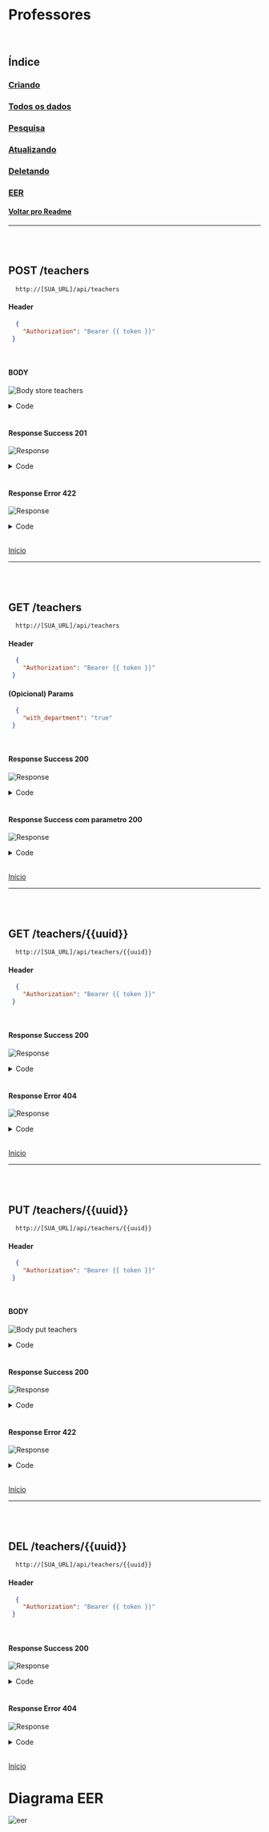 # Professores

<br/>

## Índice
### [Criando](#post-teachers)
### [Todos os dados](#get-teachers)
### [Pesquisa](#get-teachersuuid)
### [Atualizando](#put-teachersuuid)
### [Deletando](#del-teachersuuid)
### [EER](#diagrama-eer)
#### [Voltar pro Readme](/README.md)

---
<br/>
<br/>

## POST /teachers

```
  http://[SUA_URL]/api/teachers
```
#### Header

```json
  { 
    "Authorization": "Bearer {{ token }}"
 }
```

<br>

#### BODY

![Body store teachers](/img/body_store_teachers.png)

<details> 
  <summary>Code</summary>

```json
{
    "departament_id":"1",
    "first_name":"Alberto",
    "last_name":"da silva",
    "status":"1"
}
```

</details>

<br/>

#### Response Success 201

![Response](/img/response_success_store_teachers.png)

<details> 
  <summary>Code</summary>

```json
{
  "status": "Success",
  "message": "Teacher successfully created",
  "data": {
    "teacher": {
      "first_name": "Alberto",
      "last_name": "Da silva",
      "status": "1",
      "uuid": "892e3062-e1b3-4bea-93d3-913b505a0b1c",
      "slug": "alberto-da-silva",
      "updated_at": "2022-09-02T14:18:34.000000Z",
      "created_at": "2022-09-02T14:18:34.000000Z"
    }
  }
}
```

</details>

<br/>

#### Response Error 422

![Response](/img/response_error_store_teachers.png)

<details> 
  <summary>Code</summary>

```json
{
  "message": "We need your [ FIRST NAME ] to continue! (and 3 more errors)",
  "errors": {
    "first_name": [
      "We need your [ FIRST NAME ] to continue!"
    ],
    "last_name": [
      "We need your [ LAST NAME ] to continue!"
    ],
    "status": [
      "We need your [ STATUS ] to continue!"
    ],
    "departament_id": [
      "We need your [ DEPARTAMENT ID ] to continue!"
    ]
  }
}
```

</details>

<br>

[Início](#professores)

---
<br/>
<br/>

## GET /teachers

```
  http://[SUA_URL]/api/teachers
```
#### Header

```json
  { 
    "Authorization": "Bearer {{ token }}"
 }
```

#### (Opicional) Params

```json
  { 
    "with_department": "true"
 }
```

<br/>

#### Response Success 200

![Response](/img/response_success_teachers.png)

<details> 
  <summary>Code</summary>

```json
{
  "status": "Success",
  "message": "All Teachers Loaded!",
  "data": {
    "teachers": [
      {
        "uuid": "4f72962e-d640-4d03-bdd4-05899f07d3f9",
        "slug": "severus-snape",
        "first_name": "Severus ",
        "last_name": "Snape",
        "status": 1,
        "created_at": "2022-09-02T14:10:52.000000Z",
        "updated_at": "2022-09-02T14:10:52.000000Z"
      },
      ...
    ]
}
```

</details>

<br/>

#### Response Success com parametro 200

![Response](/img/response_success_params_teachers.png)

<details> 
  <summary>Code</summary>

```json
{
  "status": "Success",
  "message": "All Teachers Loaded!",
  "data": {
    "teachers": [
      {
        "department_uuid": "8c23d0aa-f908-40ac-865b-b3c3138ec5d5",
        "department_name": "matemática",
        "uuid": "4f72962e-d640-4d03-bdd4-05899f07d3f9",
        "slug": "lizzie-grady",
        "first_name": "Lizzie",
        "last_name": "Grady",
        "status": 1,
        "created_at": "2022-09-02T14:10:52.000000Z",
        "updated_at": "2022-09-02T14:10:52.000000Z"
      },
      ...
    ]
}
```

</details>

<br>

[Início](#professores)

---
<br/>
<br/>


## GET /teachers/{{uuid}}

```
  http://[SUA_URL]/api/teachers/{{uuid}}
```
#### Header

```json
  { 
    "Authorization": "Bearer {{ token }}"
 }
```

<br/>

#### Response Success 200

![Response](/img/response_success_show_teachers.png)

<details> 
  <summary>Code</summary>

```json
{
  "status": "Success",
  "message": "Teacher successfully found!",
  "data": {
    "teacher": {
      "uuid": "892e3062-e1b3-4bea-93d3-913b505a0b1c",
      "slug": "alberto-da-silva",
      "first_name": "Alberto",
      "last_name": "Da silva",
      "status": 1,
      "created_at": "2022-09-02T14:18:34.000000Z",
      "updated_at": "2022-09-02T14:18:34.000000Z",
      "departament": {
        "uuid": "34271383-0d87-4d99-b4c4-c9da7359209e",
        "slug": "ciencias-humanas",
        "name": "Ciências humanas",
        "created_at": "2022-09-02T14:10:52.000000Z",
        "updated_at": "2022-09-02T14:10:52.000000Z"
      }
    }
  }
}
```

</details>

<br/>

#### Response Error 404

![Response](/img/response_error_generic_404.png)

<details> 
  <summary>Code</summary>

```json
{
  "status": "Error",
  "message": "The searched resource does not exist",
  "data": null
}
```

</details>

<br>

[Início](#professores)

---
<br/>
<br/>

## PUT /teachers/{{uuid}}

```
  http://[SUA_URL]/api/teachers/{{uuid}}
```
#### Header

```json
  { 
    "Authorization": "Bearer {{ token }}"
 }
```

<br/>

#### BODY

![Body put teachers](/img/body_put_teachers.png)

<details> 
  <summary>Code</summary>

```json
{
    "departament_id":"3",
    "first_name":"Pedro",
    "last_name":"Eduardo",
    "status":"1"
}
```

</details>

<br/>

#### Response Success 200

![Response](/img/response_success_put_teachers.png)

<details> 
  <summary>Code</summary>

```json
{
  "status": "Success",
  "message": "Teacher successfully updated",
  "data": {
    "teacher": {
      "uuid": "892e3062-e1b3-4bea-93d3-913b505a0b1c",
      "slug": "alberto-da-silva",
      "first_name": "Pedro",
      "last_name": "Eduardo",
      "status": "1",
      "created_at": "2022-09-02T14:18:34.000000Z",
      "updated_at": "2022-09-02T14:19:45.000000Z"
    }
  }
}
```

</details>

<br/>

#### Response Error 422

![Response](/img/response_error_put_teachers.png)

<details> 
  <summary>Code</summary>

```json
{
  "message": "We need your [ FIRST NAME ] to continue! (and 1 more error)",
  "errors": {
    "first_name": [
      "We need your [ FIRST NAME ] to continue!"
    ],
    "departament_id": [
      "We need your [ DEPARTAMENT ID ] to continue!"
    ]
  }
}
```

</details>

<br>

[Início](#professores)

---
<br/>
<br/>

## DEL /teachers/{{uuid}}

```
  http://[SUA_URL]/api/teachers/{{uuid}}
```
#### Header

```json
  { 
    "Authorization": "Bearer {{ token }}"
 }
```

<br/>

#### Response Success 200

![Response](/img/response_success_del_teachers.png)

<details> 
  <summary>Code</summary>

```json
{
  "status": "Success",
  "message": "The teacher has been successfully removed!",
  "data": {
    "teacher": {
      "uuid": "892e3062-e1b3-4bea-93d3-913b505a0b1c",
      "slug": "alberto-da-silva",
      "first_name": "Pedro",
      "last_name": "Eduardo",
      "status": 1,
      "created_at": "2022-09-02T14:18:34.000000Z",
      "updated_at": "2022-09-02T14:19:45.000000Z"
    }
  }
}
```

</details>

<br/>

#### Response Error 404

![Response](/img/response_error_generic_404.png)

<details> 
  <summary>Code</summary>

```json
{
  "status": "Error",
  "message": "Unable to perform deletion. The requested resource does not exist!",
  "data": null
}
```

</details>

<br>

[Início](#professores)

# Diagrama EER
![eer](/img/eer-teachers-rell-api.png)

